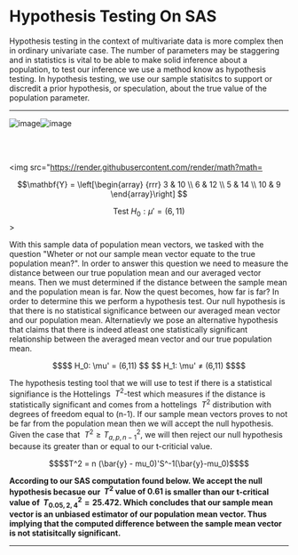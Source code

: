 # Hypothesis Testing On SAS 

Hypothesis testing in the context of multivariate data is more complex then in ordinary univariate case. The number of parameters may be staggering and in statistics is vital to be able to make solid inference about a population, to test our inference we use a method know as hypothesis testing. In hypothesis testing, we use our sample statisitcs to support or discredit a prior hypothesis, or speculation, about the true value of the population parameter.  

************
![image](https://user-images.githubusercontent.com/45861503/76158013-001e5380-60c6-11ea-8fbb-6ac8f12a7b6a.png)![image](https://user-images.githubusercontent.com/45861503/76158081-c0a43700-60c6-11ea-9e09-866a0caa2701.png)

<br/>
<br/>

<img src="https://render.githubusercontent.com/render/math?math=

$$\mathbf{Y} = \left[\begin{array}
{rrr}
3 & 10 \\
6 & 12  \\
5 & 14  \\
10 & 9 
\end{array}\right] $$ 

$$ \text{Test } H_0: \mu'= (6,11)$$>

With this sample data of population mean vectors, we tasked with the question "Wheter or not our sample mean vector equate to the true population mean?". In order to answer this question we need to measure the distance between our true population mean and our averaged vector means. Then we must determined if the distance between the sample mean and the population mean is far. Now the quest becomes, how far is far? In order to determine this we perform a hypothesis test. Our null hypothesis is that there is no statistical significance between our averaged mean vector and our population mean. Alternatievly we pose an alternative hypothesis that claims that there is indeed atleast one statistically significant relationship between the averaged mean vector and our true population mean. 

```math
$$ H_0:  \mu' = (6,11) $$
$$ H_1: \mu'  ≠ (6,11) $$
```

The hypothesis testing tool that we will use to test if there is a statistical signifiance is the Hottelings $\ T^2 \text{-test}$ which measures if the distance is statistically significant and comes from a hottelings $\ T^2$ distribution with degrees of freedom equal to (n-1). If our sample mean vectors proves to not be far from the population mean then we will accept the null hypothesis. Given the case that $\ T^2 \ge T^2_{a,p,n-1}$, we will then reject our null hypothesis because its greater than or equal to our t-criticial value. 

```math
$$T^2 = n (\bar{y} - mu_0)'S^-1(\bar{y}-mu_0)$$
```

**According to our SAS computation found below. We accept the null hypothesis becasue our $\ T^2 \text{ value of 0.61}$ is smaller than our t-critical value of $\ T^2_{0.05,2,4} = 25.472$. Which concludes that our sample mean vector is an unbiased estimator of our population mean vector. Thus implying that the computed difference between the sample mean vector is not statisitcally significant.** 


*****

